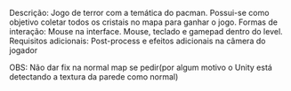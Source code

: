 Descrição: Jogo de terror com a temática do pacman. Possui-se como objetivo coletar todos os cristais no mapa para ganhar o jogo.
Formas de interação: Mouse na interface. Mouse, teclado e gamepad dentro do level.
Requisitos adicionais: Post-process e efeitos adicionais na câmera do jogador

OBS: Não dar fix na normal map se pedir(por algum motivo o Unity está detectando a textura da parede como normal)
